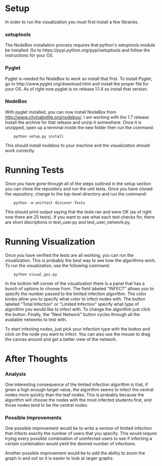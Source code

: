 <h1>Setup</h1>
In order to run the visualization you must first install a few libraries.

<h3>setuptools</h3>
The NodeBox installation process requires that python's setuptools module be installed.
Go to  https://pypi.python.org/pypi/setuptools and follow the instructions for your OS.

<h3>Pyglet</h3>
Pyglet is needed for NodeBox to work so install that first. To install Pyglet,
go to http://www.pyglet.org/download.html and install the proper file for your OS.
As of right now pyglet is on release 1.1.4 so install that version.

<h3>NodeBox</h3>

With pyglet installed, you can now install NodeBox from http://www.cityinabottle.org/nodebox/.
I am working with the 1.7 release. Install the archive for that release and unzip it somewhere. Once
it is unzipped, open up a terminal inside the new folder then run the command:

        python setup.py install

This should install nodebox to your machine and the visualization should work correctly.

<h1>Running Tests</h1>

Once you have gone through all of the steps outlined in the setup section you can clone the
repository and run the unit tests. Once you have cloned the repository, change to the top-level
directory and run the command:

        python -m unittest discover Tests

This should print output saying that the tests ran and were OK (as of right now there are 25 tests).
If you want to see what each test checks for, there are short discriptions in test_user.py and
test_user_network.py.

<h1>Running Visualization</h1>

Once you have verified the tests are all working, you can run the visualization. This is probably the
best way to see how the algorithms work. To run the visualization, use the following command:

        python visual_gui.py

In the bottom left corner of the visualization there is a panel that has a bunch of options to choose from.
The field labeled "INFECT" allows you to specify the number passed to the limited infection algorithm. The color
knobs allow you to specify what color to infect nodes with. The button labeled "Total Infection" or
"Limited Infection" specify what type of algorithm you would like to infect with. To change the algorithm just
click the button. Finally, the "Next Network" button cycles through all the available networks to test with.

To start infecting nodes, just pick your infection type with the button and click on the node you want to infect.
You can also use the mouse to drag the canvas around and get a better view of the network.

<h1>After Thoughts</h1>

<h3>Analysis</h3>

One interesting consequence of the limited infection algorithm is that, if given a high enough target value,
the algorithm seems to infect the central nodes more quickly than the leaf nodes. This is probably because
the algorithm will choose the nodes with the most infected students first, and those nodes tend to be the central nodes

<h3>Possible Improvements</h3>

One possible improvement would be to write a version of limited infection that infects exactly the number of users
that you specify. This would require trying every possible combination of uninfected users to see if infecting a
certain combination would yield the desired number of infections.

Another possible improvement would be to add the ability to zoom the graph in and out so it is easier to look at
larger graphs.